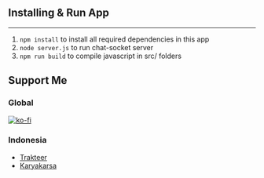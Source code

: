 ## Installing & Run App
---

1. `npm install` to install all required dependencies in this app
2. `node server.js` to run chat-socket server
3. `npm run build` to compile javascript in src/ folders

## Support Me
### Global
[![ko-fi](https://www.ko-fi.com/img/githubbutton_sm.svg)](https://ko-fi.com/B0B71P7PB)
### Indonesia
- [Trakteer](https://trakteer.id/sutanlab)
- [Karyakarsa](https://karyakarsa.com/sutanlab)
